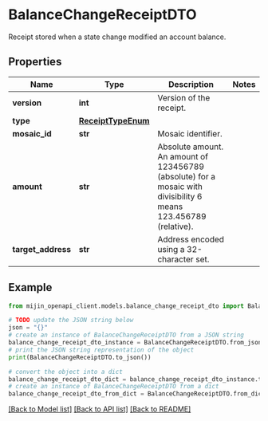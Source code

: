 # BalanceChangeReceiptDTO

Receipt stored when a state change modified an account balance.

## Properties

Name | Type | Description | Notes
------------ | ------------- | ------------- | -------------
**version** | **int** | Version of the receipt. | 
**type** | [**ReceiptTypeEnum**](ReceiptTypeEnum.md) |  | 
**mosaic_id** | **str** | Mosaic identifier. | 
**amount** | **str** | Absolute amount. An amount of 123456789 (absolute) for a mosaic with divisibility 6 means 123.456789 (relative). | 
**target_address** | **str** | Address encoded using a 32-character set. | 

## Example

```python
from mijin_openapi_client.models.balance_change_receipt_dto import BalanceChangeReceiptDTO

# TODO update the JSON string below
json = "{}"
# create an instance of BalanceChangeReceiptDTO from a JSON string
balance_change_receipt_dto_instance = BalanceChangeReceiptDTO.from_json(json)
# print the JSON string representation of the object
print(BalanceChangeReceiptDTO.to_json())

# convert the object into a dict
balance_change_receipt_dto_dict = balance_change_receipt_dto_instance.to_dict()
# create an instance of BalanceChangeReceiptDTO from a dict
balance_change_receipt_dto_from_dict = BalanceChangeReceiptDTO.from_dict(balance_change_receipt_dto_dict)
```
[[Back to Model list]](../README.md#documentation-for-models) [[Back to API list]](../README.md#documentation-for-api-endpoints) [[Back to README]](../README.md)


